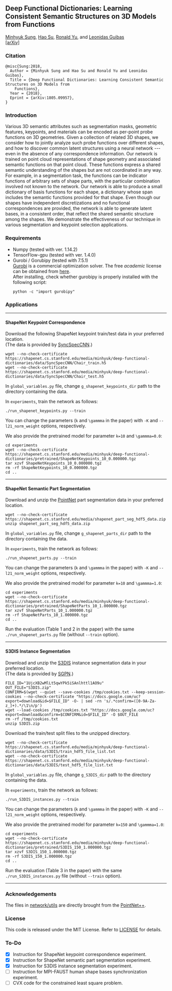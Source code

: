 ## Deep Functional Dictionaries: Learning Consistent Semantic Structures on 3D Models from Functions 

[Minhyuk Sung](http://mhsung.github.io), [Hao Su](http://cseweb.ucsd.edu/~haosu/), [Ronald Yu](https://ronaldiscool.github.io/), and [Leonidas Guibas](https://geometry.stanford.edu/member/guibas/)<br>
[[arXiv]](https://arxiv.org/abs/1805.09957)

### Citation
```
@misc{Sung:2018,
  Author = {Minhyuk Sung and Hao Su and Ronald Yu and Leonidas Guibas},
  Title = {Deep Functional Dictionaries: Learning Consistent Semantic Structures on 3D Models from
    Functions},
  Year = {2018},
  Eprint = {arXiv:1805.09957},
}
```

### Introduction
Various 3D semantic attributes such as segmentation masks, geometric features, keypoints, and materials can be encoded as per-point probe functions on 3D geometries. Given a collection of related 3D shapes, we consider how to jointly analyze such probe functions over different shapes, and how to discover common latent structures using a neural network --- even in the absence of any correspondence information. Our network is trained on point cloud representations of shape geometry and associated semantic functions on that point cloud. These functions express a shared semantic understanding of the shapes but are not coordinated in any way. For example, in a segmentation task, the functions can be indicator functions of arbitrary sets of shape parts, with the particular combination involved not known to the network. Our network is able to produce a small dictionary of basis functions for each shape, a dictionary whose span includes the semantic functions provided for that shape. Even though our shapes have independent discretizations and no functional correspondences are provided, the network is able to generate latent bases, in a consistent order, that reflect the shared semantic structure among the shapes. We demonstrate the effectiveness of our technique in various segmentation and keypoint selection applications.

### Requirements
- Numpy (tested with ver. 1.14.2)
- TensorFlow-gpu (tested with ver. 1.4.0)
- Gurobi / Gorubipy (tested with 7.5.1)<br>
  [Gurobi](http://www.gurobi.com/) is a commercial optimization solver. The free *academic* license can be obtained from [here](http://www.gurobi.com/academia/for-universities).<br>
  After installing, check whether gurobipy is properly installed with the following script:
  ```
  python -c "import gurobipy"
  ```

### Applications
--------

#### ShapeNet Keypoint Correspondence
Download the following ShapeNet keypoint train/test data in your preferred location.\
(The data is provided by [SyncSpecCNN](https://github.com/ericyi/SyncSpecCNN).)
```
wget --no-check-certificate https://shapenet.cs.stanford.edu/media/minhyuk/deep-functional-dictionaries/data/SyncSpecCNN/Chair_train.h5
wget --no-check-certificate https://shapenet.cs.stanford.edu/media/minhyuk/deep-functional-dictionaries/data/SyncSpecCNN/Chair_test.h5
```

In `global_variables.py` file, change `g_shapenet_keypoints_dir` path to the directory containing the data.

In `experiments`, train the network as follows:
```
./run_shapenet_keypoints.py --train
```
You can change the parameters (`k` and `\gammma` in the paper) with `-K` and `--l21_norm_weight` options, respectively.

We also provide the pretrained model for parameter `k=10` and `\gammma=0.0`:
```
cd experiments
wget --no-check-certificate https://shapenet.cs.stanford.edu/media/minhyuk/deep-functional-dictionaries/pretrained/ShapeNetKeypoints_10_0.000000.tgz
tar xzvf ShapeNetKeypoints_10_0.000000.tgz
rm -rf ShapeNetKeypoints_10_0.000000.tgz
cd ..
```

--------


#### ShapeNet Semantic Part Segmentation
Download and unzip the [PointNet](https://github.com/charlesq34/pointnet) part segmentation data in your preferred location.
```
wget --no-check-certificate https://shapenet.cs.stanford.edu/media/shapenet_part_seg_hdf5_data.zip
unzip shapenet_part_seg_hdf5_data.zip
```

In `global_variables.py` file, change `g_shapenet_parts_dir` path to the directory containing the data.

In `experiments`, train the network as follows:
```
./run_shapenet_parts.py --train
```
You can change the parameters (`k` and `\gammma` in the paper) with `-K` and `--l21_norm_weight` options, respectively.

We also provide the pretrained model for parameter `k=10` and `\gammma=1.0`:
```
cd experiments
wget --no-check-certificate https://shapenet.cs.stanford.edu/media/minhyuk/deep-functional-dictionaries/pretrained/ShapeNetParts_10_1.000000.tgz
tar xzvf ShapeNetParts_10_1.000000.tgz
rm -rf ShapeNetParts_10_1.000000.tgz
cd ..
```

Run the evaluation (Table 1 and 2 in the paper) with the same `./run_shapenet_parts.py` file (without `--train` option).

--------


#### S3DIS Instance Segmentation
Download and unzip the [S3DIS](http://buildingparser.stanford.edu/dataset.html#Download) instance segmentation data in your preferred location.\
(The data is provided by [SGPN](https://github.com/laughtervv/SGPN/issues/3).)
```
FILE_ID="1UjcXB2wMlLt5qwYPk5iSAnlhttl1AO9u"
OUT_FILE="S3DIS.zip"
CONFIRM=$(wget --quiet --save-cookies /tmp/cookies.txt --keep-session-cookies --no-check-certificate "https://docs.google.com/uc?export=download&id=$FILE_ID" -O- | sed -rn 's/.*confirm=([0-9A-Za-z_]+).*/\1\n/p')
wget --load-cookies /tmp/cookies.txt "https://docs.google.com/uc?export=download&confirm=$CONFIRM&id=$FILE_ID" -O $OUT_FILE
rm -rf /tmp/cookies.txt
unzip S3DIS.zip
```

Download the train/test split files to the unzipped directory.
```
wget --no-check-certificate https://shapenet.cs.stanford.edu/media/minhyuk/deep-functional-dictionaries/data/S3DIS/train_hdf5_file_list.txt
wget --no-check-certificate https://shapenet.cs.stanford.edu/media/minhyuk/deep-functional-dictionaries/data/S3DIS/test_hdf5_file_list.txt
```

In `global_variables.py` file, change `g_S3DIS_dir` path to the directory containing the data.

In `experiments`, train the network as follows:
```
./run_S3DIS_instances.py --train
```
You can change the parameters (`k` and `\gammma` in the paper) with `-K` and `--l21_norm_weight` options, respectively.

We also provide the pretrained model for parameter `k=150` and `\gammma=1.0`:
```
cd experiments
wget --no-check-certificate https://shapenet.cs.stanford.edu/media/minhyuk/deep-functional-dictionaries/pretrained/S3DIS_150_1.000000.tgz
tar xzvf S3DIS_150_1.000000.tgz
rm -rf S3DIS_150_1.000000.tgz
cd ..
```

Run the evaluation (Table 3 in the paper) with the same `./run_S3DIS_instances.py` file (without `--train` option).

--------


### Acknowledgements
The files in [network/utils](network/utils) are directly brought from the [PointNet++](https://github.com/charlesq34/pointnet2).

### License
This code is released under the MIT License. Refer to [LICENSE](LICENSE) for details.

### To-Do
- [x] Instruction for ShapeNet keypoint correspondence experiment.
- [x] Instruction for ShapeNet semantic part segmentation experiment.
- [x] Instruction for S3DIS instance segmentation experiment.
- [ ] Instruction for MPI-FAUST human shape bases synchronization experiment.
- [ ] CVX code for the constrained least square problem.
